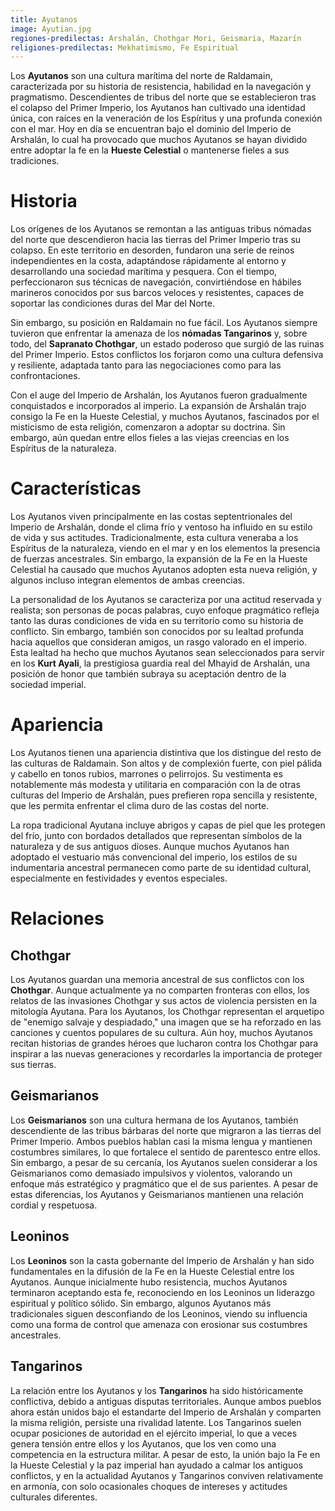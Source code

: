 ```yaml
---
title: Ayutanos
image: Ayutian.jpg
regiones-predilectas: Arshalán, Chothgar Mori, Geismaria, Mazarín
religiones-predilectas: Mekhatimismo, Fe Espiritual
---
```


Los **Ayutanos** son una cultura marítima del norte de Raldamain, caracterizada por su historia de resistencia, habilidad en la navegación y pragmatismo. Descendientes de tribus del norte que se establecieron tras el colapso del Primer Imperio, los Ayutanos han cultivado una identidad única, con raíces en la veneración de los Espíritus y una profunda conexión con el mar. Hoy en día se encuentran bajo el dominio del Imperio de Arshalán, lo cual ha provocado que muchos Ayutanos se hayan dividido entre adoptar la fe en la **Hueste Celestial** o mantenerse fieles a sus tradiciones.

# Historia

Los orígenes de los Ayutanos se remontan a las antiguas tribus nómadas del norte que descendieron hacia las tierras del Primer Imperio tras su colapso. En este territorio en desorden, fundaron una serie de reinos independientes en la costa, adaptándose rápidamente al entorno y desarrollando una sociedad marítima y pesquera. Con el tiempo, perfeccionaron sus técnicas de navegación, convirtiéndose en hábiles marineros conocidos por sus barcos veloces y resistentes, capaces de soportar las condiciones duras del Mar del Norte. 

Sin embargo, su posición en Raldamain no fue fácil. Los Ayutanos siempre tuvieron que enfrentar la amenaza de los **nómadas Tangarinos** y, sobre todo, del **Sapranato Chothgar**, un estado poderoso que surgió de las ruinas del Primer Imperio. Estos conflictos los forjaron como una cultura defensiva y resiliente, adaptada tanto para las negociaciones como para las confrontaciones.

Con el auge del Imperio de Arshalán, los Ayutanos fueron gradualmente conquistados e incorporados al imperio. La expansión de Arshalán trajo consigo la Fe en la Hueste Celestial, y muchos Ayutanos, fascinados por el misticismo de esta religión, comenzaron a adoptar su doctrina. Sin embargo, aún quedan entre ellos fieles a las viejas creencias en los Espíritus de la naturaleza.

# Características

Los Ayutanos viven principalmente en las costas septentrionales del Imperio de Arshalán, donde el clima frío y ventoso ha influido en su estilo de vida y sus actitudes. Tradicionalmente, esta cultura veneraba a los Espíritus de la naturaleza, viendo en el mar y en los elementos la presencia de fuerzas ancestrales. Sin embargo, la expansión de la Fe en la Hueste Celestial ha causado que muchos Ayutanos adopten esta nueva religión, y algunos incluso integran elementos de ambas creencias.

La personalidad de los Ayutanos se caracteriza por una actitud reservada y realista; son personas de pocas palabras, cuyo enfoque pragmático refleja tanto las duras condiciones de vida en su territorio como su historia de conflicto. Sin embargo, también son conocidos por su lealtad profunda hacia aquellos que consideran amigos, un rasgo valorado en el imperio. Esta lealtad ha hecho que muchos Ayutanos sean seleccionados para servir en los **Kurt Ayali**, la prestigiosa guardia real del Mhayid de Arshalán, una posición de honor que también subraya su aceptación dentro de la sociedad imperial.

# Apariencia

Los Ayutanos tienen una apariencia distintiva que los distingue del resto de las culturas de Raldamain. Son altos y de complexión fuerte, con piel pálida y cabello en tonos rubios, marrones o pelirrojos. Su vestimenta es notablemente más modesta y utilitaria en comparación con la de otras culturas del Imperio de Arshalán, pues prefieren ropa sencilla y resistente, que les permita enfrentar el clima duro de las costas del norte.

La ropa tradicional Ayutana incluye abrigos y capas de piel que les protegen del frío, junto con bordados detallados que representan símbolos de la naturaleza y de sus antiguos dioses. Aunque muchos Ayutanos han adoptado el vestuario más convencional del imperio, los estilos de su indumentaria ancestral permanecen como parte de su identidad cultural, especialmente en festividades y eventos especiales.

# Relaciones

## Chothgar
Los Ayutanos guardan una memoria ancestral de sus conflictos con los **Chothgar**. Aunque actualmente ya no comparten fronteras con ellos, los relatos de las invasiones Chothgar y sus actos de violencia persisten en la mitología Ayutana. Para los Ayutanos, los Chothgar representan el arquetipo de "enemigo salvaje y despiadado," una imagen que se ha reforzado en las canciones y cuentos populares de su cultura. Aún hoy, muchos Ayutanos recitan historias de grandes héroes que lucharon contra los Chothgar para inspirar a las nuevas generaciones y recordarles la importancia de proteger sus tierras.

## Geismarianos
Los **Geismarianos** son una cultura hermana de los Ayutanos, también descendiente de las tribus bárbaras del norte que migraron a las tierras del Primer Imperio. Ambos pueblos hablan casi la misma lengua y mantienen costumbres similares, lo que fortalece el sentido de parentesco entre ellos. Sin embargo, a pesar de su cercanía, los Ayutanos suelen considerar a los Geismarianos como demasiado impulsivos y violentos, valorando un enfoque más estratégico y pragmático que el de sus parientes. A pesar de estas diferencias, los Ayutanos y Geismarianos mantienen una relación cordial y respetuosa.

## Leoninos
Los **Leoninos** son la casta gobernante del Imperio de Arshalán y han sido fundamentales en la difusión de la Fe en la Hueste Celestial entre los Ayutanos. Aunque inicialmente hubo resistencia, muchos Ayutanos terminaron aceptando esta fe, reconociendo en los Leoninos un liderazgo espiritual y político sólido. Sin embargo, algunos Ayutanos más tradicionales siguen desconfiando de los Leoninos, viendo su influencia como una forma de control que amenaza con erosionar sus costumbres ancestrales.

## Tangarinos
La relación entre los Ayutanos y los **Tangarinos** ha sido históricamente conflictiva, debido a antiguas disputas territoriales. Aunque ambos pueblos ahora están unidos bajo el estandarte del Imperio de Arshalán y comparten la misma religión, persiste una rivalidad latente. Los Tangarinos suelen ocupar posiciones de autoridad en el ejército imperial, lo que a veces genera tensión entre ellos y los Ayutanos, que los ven como una competencia en la estructura militar. A pesar de esto, la unión bajo la Fe en la Hueste Celestial y la paz imperial han ayudado a calmar los antiguos conflictos, y en la actualidad Ayutanos y Tangarinos conviven relativamente en armonía, con solo ocasionales choques de intereses y actitudes culturales diferentes.

# 
